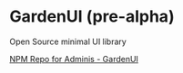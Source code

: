 # GardenUI (pre-alpha)

Open Source minimal UI library

[NPM Repo for Adminis - GardenUI](https://www.npmjs.com/package/adminis-gardenui)
